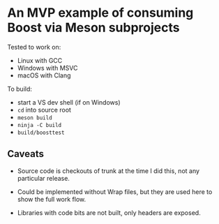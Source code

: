 # An MVP example of consuming Boost via Meson subprojects

Tested to work on:

 - Linux with GCC
 - Windows with MSVC
 - macOS with Clang

To build:

 - start a VS dev shell (if on Windows)
 - `cd` into source root
 - `meson build`
 - `ninja -C build`
 - `build/boosttest`

## Caveats

 - Source code is checkouts of trunk at the time I did this, not any
   particular release.

 - Could be implemented without Wrap files, but they are used here to
   show the full work flow.

 - Libraries with code bits are not built, only headers are exposed.
 